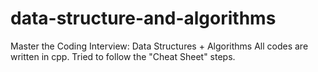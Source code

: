 # data-structure-and-algorithms
Master the Coding Interview: Data Structures + Algorithms
All codes are written in cpp.
Tried to follow the "Cheat Sheet" steps.
